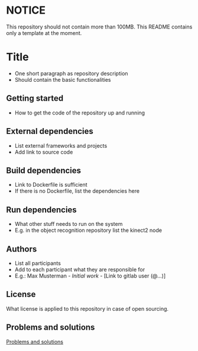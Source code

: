 # NOTICE
This repository should not contain more than 100MB.
This README contains only a template at the moment.

# Title
- One short paragraph as repository description
- Should contain the basic functionalities

## Getting started
- How to get the code of the repository up and running

## External dependencies
- List external frameworks and projects
- Add link to source code

## Build dependencies
- Link to Dockerfile is sufficient
- If there is no Dockerfile, list the dependencies here

## Run dependencies
- What other stuff needs to run on the system
- E.g. in the object recognition repository list the kinect2 node

## Authors
- List all participants
- Add to each participant what they are responsible for
- E.g.: Max Musterman - _Initial work_ - [Link to gitlab user (@...)]

## License
What license is applied to this repository in case of open sourcing.

## Problems and solutions
[Problems and solutions](https://fbe-gitlab.hs-weingarten.de/prj-iki-robotics/orga/robolab-wiki/wikis/Problems-And-Solutions)
